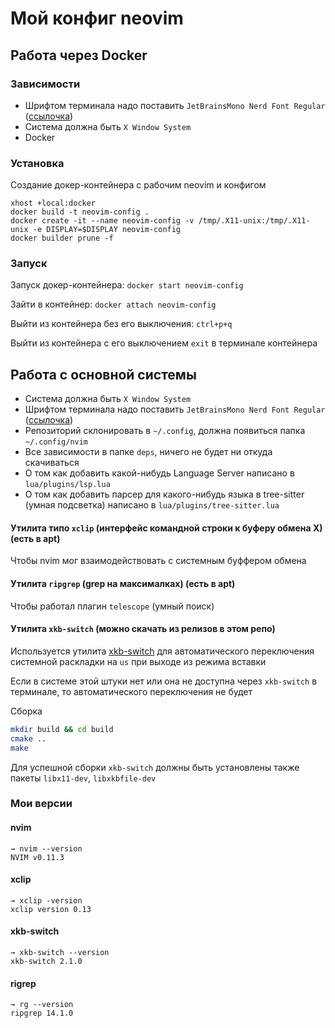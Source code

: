 # Мой конфиг neovim

## Работа через Docker

### Зависимости

- Шрифтом терминала надо поставить `JetBrainsMono Nerd Font Regular` ([ссылочка](https://www.nerdfonts.com/font-downloads))
- Система должна быть `X Window System`
- Docker

### Установка

Создание докер-контейнера с рабочим neovim и конфигом

```
xhost +local:docker
docker build -t neovim-config .
docker create -it --name neovim-config -v /tmp/.X11-unix:/tmp/.X11-unix -e DISPLAY=$DISPLAY neovim-config
docker builder prune -f
```

### Запуск

Запуск докер-контейнера: `docker start neovim-config`

Зайти в контейнер: `docker attach neovim-config`

Выйти из контейнера без его выключения: `ctrl+p+q`

Выйти из контейнера с его выключением `exit` в терминале контейнера


## Работа с основной системы

- Система должна быть `X Window System`
- Шрифтом терминала надо поставить `JetBrainsMono Nerd Font Regular` ([ссылочка](https://www.nerdfonts.com/font-downloads))
- Репозиторий склонировать в `~/.config`, должна появиться папка `~/.config/nvim`
- Все зависимости в папке `deps`, ничего не будет ни откуда скачиваться
- О том как добавить какой-нибудь Language Server написано в `lua/plugins/lsp.lua`
- О том как добавить парсер для какого-нибудь языка в tree-sitter (умная подсветка) написано в `lua/plugins/tree-sitter.lua`

#### Утилита типо `xclip` (интерфейс командной строки к буферу обмена X) (есть в apt) 

Чтобы nvim мог взаимодействовать с системным буффером обмена

#### Утилита `ripgrep` (grep на максималках) (есть в apt)

Чтобы работал плагин `telescope` (умный поиск)

#### Утилита `xkb-switch` (можно скачать из релизов в этом репо)

Используется утилита [xkb-switch](https://github.com/sergei-mironov/xkb-switch) для автоматического переключения системной раскладки на `us` при выходе из режима вставки

Если в системе этой штуки нет или она не доступна через `xkb-switch` в терминале, то автоматического переключения не будет

Сборка  

```bash
mkdir build && cd build
cmake ..
make
```

Для успешной сборки `xkb-switch` должны быть установлены также пакеты `libx11-dev`, `libxkbfile-dev`

### Мои версии 

#### nvim

```
→ nvim --version
NVIM v0.11.3
```

#### xclip

```
→ xclip -version
xclip version 0.13
```

#### xkb-switch

```
→ xkb-switch --version
xkb-switch 2.1.0
```

#### rigrep

```
→ rg --version
ripgrep 14.1.0
```
